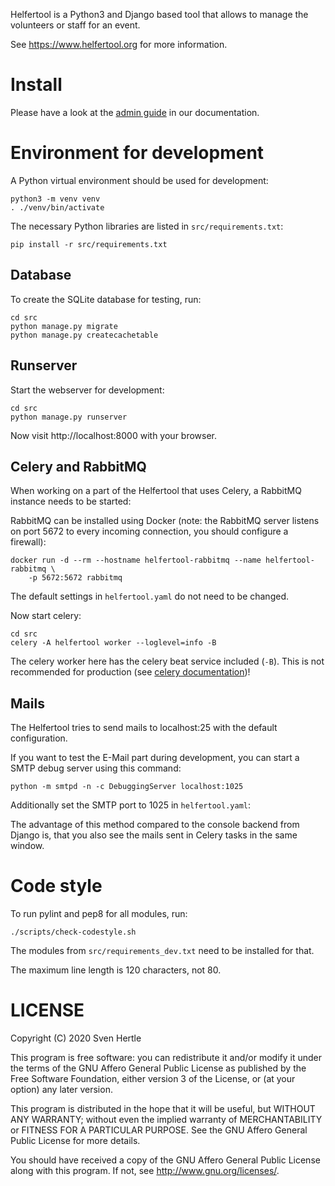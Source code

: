 Helfertool is a Python3 and Django based tool that allows to manage the
volunteers or staff for an event.

See <https://www.helfertool.org> for more information.

# Install

Please have a look at the
[admin guide](https://docs.helfertool.org/admin/index.html)
in our documentation.

# Environment for development

A Python virtual environment should be used for development:

    python3 -m venv venv
    . ./venv/bin/activate

The necessary Python libraries are listed in ``src/requirements.txt``:

    pip install -r src/requirements.txt

## Database

To create the SQLite database for testing, run:

    cd src
    python manage.py migrate
    python manage.py createcachetable

## Runserver

Start the webserver for development:

    cd src
    python manage.py runserver

Now visit http://localhost:8000 with your browser.

## Celery and RabbitMQ

When working on a part of the Helfertool that uses Celery, a RabbitMQ instance
needs to be started:

RabbitMQ can be installed using Docker (note: the RabbitMQ server listens
on port 5672 to every incoming connection, you should configure a firewall):

    docker run -d --rm --hostname helfertool-rabbitmq --name helfertool-rabbitmq \
        -p 5672:5672 rabbitmq

The default settings in ``helfertool.yaml`` do not need to be changed.

Now start celery:

    cd src
    celery -A helfertool worker --loglevel=info -B

The celery worker here has the celery beat service included (``-B``).
This is not recommended for production (see [celery documentation](https://docs.celeryproject.org/en/latest/userguide/periodic-tasks.html#id7))!

## Mails

The Helfertool tries to send mails to localhost:25 with the default
configuration.

If you want to test the E-Mail part during development, you can start a
SMTP debug server using this command:

    python -m smtpd -n -c DebuggingServer localhost:1025

Additionally set the SMTP port to 1025 in ``helfertool.yaml``:

The advantage of this method compared to the console backend from Django is,
that you also see the mails sent in Celery tasks in the same window.

# Code style

To run pylint and pep8 for all modules, run:

    ./scripts/check-codestyle.sh

The modules from `src/requirements_dev.txt` need to be installed for that.

The maximum line length is 120 characters, not 80.

# LICENSE

Copyright (C) 2020  Sven Hertle

This program is free software: you can redistribute it and/or modify
it under the terms of the GNU Affero General Public License as
published by the Free Software Foundation, either version 3 of the
License, or (at your option) any later version.

This program is distributed in the hope that it will be useful,
but WITHOUT ANY WARRANTY; without even the implied warranty of
MERCHANTABILITY or FITNESS FOR A PARTICULAR PURPOSE.  See the
GNU Affero General Public License for more details.

You should have received a copy of the GNU Affero General Public License
along with this program.  If not, see <http://www.gnu.org/licenses/>.
